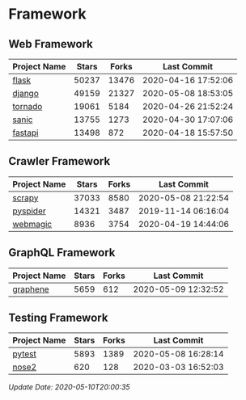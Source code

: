 # Framework

## Web Framework

| Project Name | Stars | Forks | Last Commit |
| ------------ | ----- | ----- | ----------- |
| [flask](https://github.com/pallets/flask) | 50237 | 13476 | 2020-04-16 17:52:06 |
| [django](https://github.com/django/django) | 49159 | 21327 | 2020-05-08 18:53:05 |
| [tornado](https://github.com/tornadoweb/tornado) | 19061 | 5184 | 2020-04-26 21:52:24 |
| [sanic](https://github.com/huge-success/sanic) | 13755 | 1273 | 2020-04-30 17:07:06 |
| [fastapi](https://github.com/tiangolo/fastapi) | 13498 | 872 | 2020-04-18 15:57:50 |

## Crawler Framework

| Project Name | Stars | Forks | Last Commit |
| ------------ | ----- | ----- | ----------- |
| [scrapy](https://github.com/scrapy/scrapy) | 37033 | 8580 | 2020-05-08 21:22:54 |
| [pyspider](https://github.com/binux/pyspider) | 14321 | 3487 | 2019-11-14 06:16:04 |
| [webmagic](https://github.com/code4craft/webmagic) | 8936 | 3754 | 2020-04-19 14:44:06 |

## GraphQL Framework

| Project Name | Stars | Forks | Last Commit |
| ------------ | ----- | ----- | ----------- |
| [graphene](https://github.com/graphql-python/graphene) | 5659 | 612 | 2020-05-09 12:32:52 |

## Testing Framework

| Project Name | Stars | Forks | Last Commit |
| ------------ | ----- | ----- | ----------- |
| [pytest](https://github.com/pytest-dev/pytest) | 5893 | 1389 | 2020-05-08 16:28:14 |
| [nose2](https://github.com/nose-devs/nose2) | 620 | 128 | 2020-03-03 16:52:03 |

*Update Date: 2020-05-10T20:00:35*